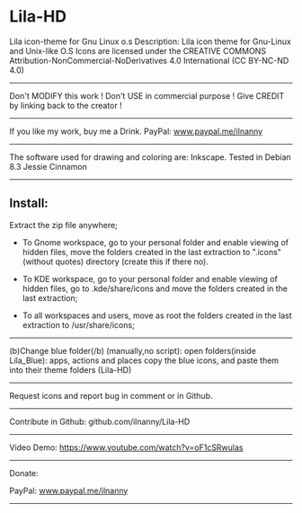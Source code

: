 # Lila-HD
Lila icon-theme for Gnu Linux o.s
Description:
Lila icon theme for Gnu-Linux and Unix-like O.S
Icons are licensed under the CREATIVE COMMONS
Attribution-NonCommercial-NoDerivatives 4.0
International (CC BY-NC-ND 4.0)
*******
Don't MODIFY this work !
Don't USE in commercial purpose !
Give CREDIT by linking back to the creator !
*******
If you like my work, buy me a Drink.
PayPal:
www.paypal.me/ilnanny
******
The software used for drawing and coloring are: Inkscape.
Tested in Debian 8.3 Jessie Cinnamon
******
Install:
-------
 Extract the zip file anywhere;

- To Gnome workspace, go to your personal folder and enable viewing of hidden files, move the folders created in the last extraction to ".icons" (without quotes) directory (create this if there no).

- To KDE workspace, go to your personal folder and enable viewing of hidden files, go to .kde/share/icons and move the folders created in the last extraction;

- To all workspaces and users, move as root the folders created in the last extraction to /usr/share/icons;
**********
(b)Change blue folder(/b) (manually,no script):
open folders(inside Lila_Blue): apps, actions and places
copy the blue icons, and paste them into their theme folders (Lila-HD)

**********
Request icons and report bug in comment or in Github.
***
Contribute in Github:
github.com/ilnanny/Lila-HD

***
Video Demo: https://www.youtube.com/watch?v=oF1cSRwulas
***
Donate:

PayPal:
www.paypal.me/ilnanny
***
